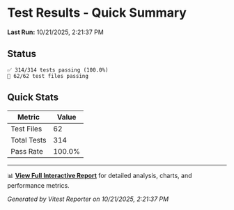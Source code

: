 # Test Results - Quick Summary

**Last Run:** 10/21/2025, 2:21:37 PM

## Status

```text
✅ 314/314 tests passing (100.0%)
📁 62/62 test files passing
```

## Quick Stats

| Metric | Value |
|--------|-------|
| Test Files | 62 |
| Total Tests | 314 |
| Pass Rate | 100.0% |

---

📊 **[View Full Interactive Report](./index.html)** for detailed analysis, charts, and performance metrics.

*Generated by Vitest Reporter on 10/21/2025, 2:21:37 PM*
